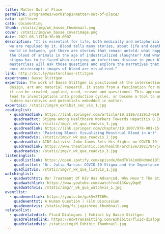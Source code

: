 ```yaml
---
title: Matter Out of Place
permalink: programmes/workshops/matter-out-of-place/
cata: spillover
catb: documenting
thumb: /static/img/wk_basse_thumbnail.png
cover: /static/img/wk_basse_coverimage.png
date: 2021-06-11T10:30:00.000Z
description: "It is essential for life, both medically and metaphorically, yet
  we are repulsed by it. Blood tells many stories, about life and death and a
  world in between, yet there are stories that remain untold: what happens with
  the blood of animals in the age of industrialized slaughter? And what kind of
  stigma has to be faced when carrying an infectious disease in your blood? This
  masterclass will ask those questions and explore the narratives that unfold
  once microscopic images of blood are visualised."
link: http://bit.ly/masterclass-sttitgen
expertname: Basse Stittgen
expertbio: The work of Basse Stittgen is positioned at the intersection of
  design, art and material research. It stems from a fascination for matter, how
  it can be created, applied, used, reused and questioned. This approach might
  lead to investigations into production cycles, or become a tool to unfold
  hidden narratives and potentials embedded in matter.
expertpic: /static/img/m_exhibit_sec_vis_1.jpg
readinglist:
  - quadreadlink: https://link.springer.com/article/10.1186/s12913-019-4606-z
    quadreadtxt: Stigma Among Healthcare Workers Towards Hepatitis B Infection in Bangalore
    quadreadvis: /static/img/r_wk_qua_readvis_1.jpg
  - quadreadlink: https://link.springer.com/chapter/10.1007/978-981-15-0614-7_57
    quadreadtxt: "Painting Blood: Visualizing Menstrual Blood in Art"
    quadreadvis: /static/img/r_wk_qua_readvis_2.jpg
  - quadreadtxt: AIDS Activist John James Sets His Sights on COVID-19
    quadreadlink: https://www.theatlantic.com/health/archive/2021/04/john-james-aids-treatments-covid-pandemic/618679/
    quadreadvis: /static/img/r_wk_qua_readvis_3.jpg
listeninglist:
  - quadlistlink: https://open.spotify.com/episode/6mdTkl41mXDHdmnd1BTzlZ
    quadlisttxt: "Dr. Julia Marcus: COVID-19 Stigma and the Importance of Humanizing People"
    quadlistvis: /static/img/r_wk_qua_listvis_1.jpg
watchinglist:
  - quadwatchtxt: Our Treatment Of HIV Has Advanced. Why Hasn't The Stigma Changed?
    quadwatchlink: https://www.youtube.com/watch?v=O13KwsyDqeE
    quadwatchvis: /static/img/r_wk_qua_watchvis_1.jpg
eventlist:
  - quadeventlink: https://youtu.be/gok5vSTC6Ms
    quadeventtxt: A Human Question | Film Discussion
    quadeventvis: /static/img/fs_jayashree_thumbnail.png
relatedlist:
  - quadrelatedtxt: Fluid Dialogues | Exhibit by Basse Stittgen
    quadrelatedlink: https://nowtransmitting.com/exhibits/fluid-dialogues/
    quadrelatedvis: /static/img/M_Exhibit_Thumbnail.jpg
---
```

